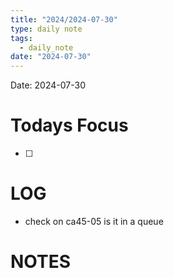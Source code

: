 ```yaml
---
title: "2024/2024-07-30"
type: daily note
tags:
  - daily_note
date: "2024-07-30"
---
```

Date: 2024-07-30


# Todays Focus
- [ ] 


# LOG

- check on ca45-05 is it in a queue








# NOTES

 
